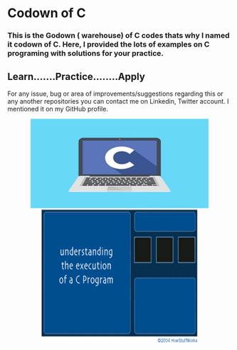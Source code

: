 # Codown of C
<h3>This is the Godown ( warehouse) of C codes thats why I named it codown of C.
Here, I provided the lots of examples on C programing with solutions for your practice.</h3>

<h2>Learn.......Practice........Apply</h2>

For any issue, bug or area of improvements/suggestions regarding this or any another repositories you can contact me on Linkedin, Twitter account. I mentioned it on my GitHub profile.

<p align= "center"><img src="https://github.com/ROHAN0011/Codown-of-C/blob/1eeae201a22846ceaec2c6ff0bee190aa1960d94/C.jpeg" width="400" height= "200">

<img align="center" alt="GIF" src="https://github.com/ROHAN0011/Codown-of-C/blob/8d000373a19704c973952855afa9f9aab8b0ea94/Execution%20of%20C.gif" width="70%" height="300"/>

  

  

